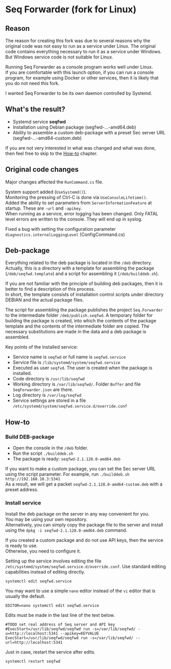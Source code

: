 # Seq Forwarder (fork for Linux)
## Reason
The reason for creating this fork was due to several reasons why the original code was not easy to run as a service under Linux.
The original code contains everything necessary to run it as a service under Windows. 
But Windows service code is not suitable for Linux. 

Running Seq Forwarder as a console program works well under Linux.  
If you are comfortable with this launch option, if you can run a console program, 
for example using Docker or other services, then it is likely that you do not need this fork.

I wanted Seq Forwarder to be its own daemon controlled by Systemd.

## What's the result?

* Systemd service **seqfwd**
* Installation using Debian package (segfwd-...-amd64.deb)
* Ability to assemble a custom deb-package with a preset Sec server URL (segfwd-...-amd64-custom.deb)

If you are not very interested in what was changed and what was done, then feel free to skip to the [How-to](#How-to) chapter.

## Original code changes

Major changes affected the `RunCommand.cs` file.

System support added (`UseSystemd()`).  
Monitoring the pressing of Ctrl-C is done via `UseConsoleLifetime()`.  
Added the ability to set parameters from `ServerInformationFeature` at startup. These are `-url` and `-apikey`.  
When running as a service, error logging has been changed. Only FATAL level errors are written to the console. They will end up in syslog.

Fixed a bug with setting the configuration parameter `diagnostics.internalLoggingLevel` (ConfigCommand.cs)

## Deb-package

Everything related to the deb package is located in the `/deb` directory.  
Actually, this is a directory with a template for assembling the package (`/deb/seqfwd.template`) and a script for assembling it (`/deb/builddeb.sh`).

If you are not familiar with the principle of building deb packages,
then it is better to find a description of this process.  
In short, the template consists of installation control scripts under directory DEBIAN
and the actual package files.

The script for assembling the package publishes the project `Seq.Forwarder` to the intermediate folder `/deb/publish.seqfwd`.
A temporary folder for building the package is created, into which the contents of the package template and the contents of the intermediate folder are copied.
The necessary substitutions are made in the data and a deb package is assembled.


Key points of the installed service:
* Service name is `seqfwd` or full name is `seqfwd.service`
* Service file is `/lib/systemd/system/seqfwd.service`
* Executed as user `seqfvd`. The user is created when the package is installed.
* Code directory is `/usr/lib/seqfwd`
* Working directory is `/var/lib/seqfwd/`. Folder `Buffer` and file `SeqForwarder.json` are there.
* Log directory is `/var/log/seqfwd`
* Service settings are stored in a file `/etc/systemd/system/seqfwd.service.d/override.conf`

## How-to
### Build DEB-package

* Open the console in the `/deb` folder.
* Run the script `./builddeb.sh`
* The package is ready: `seqfwd-2.1.128.0-amd64.deb`

If you want to make a custom package, you can set the Sec server URL using the script parameter.
For example, run `./builddeb.sh http://192.168.10.3:5341`  
As a result, we will get a packet `seqfwd-2.1.128.0-amd64-custom.deb` with a preset address.

### Install service

Install the deb package on the server in any way convenient for you.  
You may be using your own repository.  
Alternatively, you can simply copy the package file to the server and 
install using the `dpkg -i seqfwd-2.1.128.0-amd64.deb` command.

If you created a custom package and do not use API keys, then the service is ready to use.  
Otherwise, you need to configure it.

Setting up the service involves editing the file `/etc/systemd/system/seqfwd.service.d/override.conf`.
Use standard editing capabilities instead of editing directly.

`systemctl edit seqfwd.service`

You may want to use a simple `nano` editor instead of the `vi` editor that is usually the default.

`EDITOR=nano systemctl edit seqfwd.service`

Edits must be made in the last line of the text below.
```
#TODO set real address of Seq server and API key
#ExecStart=/usr/lib/seqfwd/seqfwd run -s=/var/lib/seqfwd/ -u=http://localhost:5341 --apikey=KEYVALUE
ExecStart=/usr/lib/seqfwd/seqfwd run -s=/var/lib/seqfwd/ --url=http://localhost:5341
```

Just in case, restart the service after edits.

`systemctl restart seqfwd`